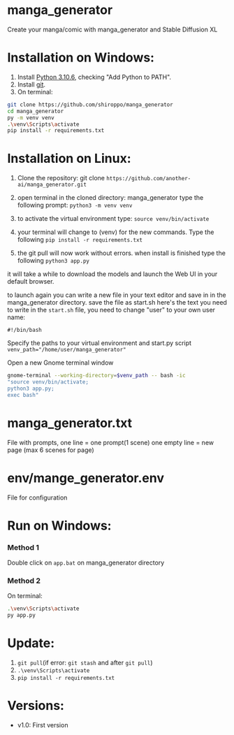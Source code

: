# manga_generator
Create your manga/comic with manga_generator and Stable Diffusion XL

# Installation on Windows:
1. Install [Python 3.10.6](https://www.python.org/downloads/release/python-3106/), checking "Add Python to PATH".
2. Install [git](https://git-scm.com/download/win).
3. On terminal:
```bash
git clone https://github.com/shiroppo/manga_generator
cd manga_generator
py -m venv venv
.\venv\Scripts\activate
pip install -r requirements.txt
```
# Installation on Linux:

1. Clone the repository:
git clone ```https://github.com/another-ai/manga_generator.git```

2. open terminal in the cloned directory: manga_generator
type the following prompt:
```python3 -m venv venv```

3. to activate the virtual environment type:
```source venv/bin/activate```

4. your terminal will change to (venv) for the new commands. Type the following
```pip install -r requirements.txt```

5. the git pull will now work without errors. when install is finished type the following
```python3 app.py```

it will take a while to download the models and launch the Web UI in your default browser.

to launch again you can write a new file in your text editor and save in in the manga_generator directory. save the file as start.sh
here's the text you need to write in the ```start.sh``` file, you need to change "user" to your own user name:

```#!/bin/bash```

Specify the paths to your virtual environment and start.py script
```venv_path="/home/user/manga_generator"```

Open a new Gnome terminal window
```bash
gnome-terminal --working-directory=$venv_path -- bash -ic
"source venv/bin/activate;
python3 app.py;
exec bash"
```

# manga_generator.txt
File with prompts, one line = one prompt(1 scene)
one empty line = new page
(max 6 scenes for page)

# env/mange_generator.env
File for configuration

# Run on Windows:
### Method 1
Double click on ```app.bat``` on manga_generator directory
### Method 2
On terminal:
```bash
.\venv\Scripts\activate
py app.py
```
# Update:
1. ```git pull```(if error: ```git stash``` and after ```git pull```)
2. ```.\venv\Scripts\activate```
3. ```pip install -r requirements.txt```

# Versions:
- v1.0: First version
